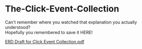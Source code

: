 # The-Click-Event-Collection
Can't remember where you watched that explanation you actually understood?  
Hopefully you remembered to save it HERE!

[ERD Draft for Click Event Collection.pdf](https://github.com/rgulbrandson27/The-Click-Event-Collection/files/14554517/ERD.Draft.for.Click.Event.Collection.pdf)
